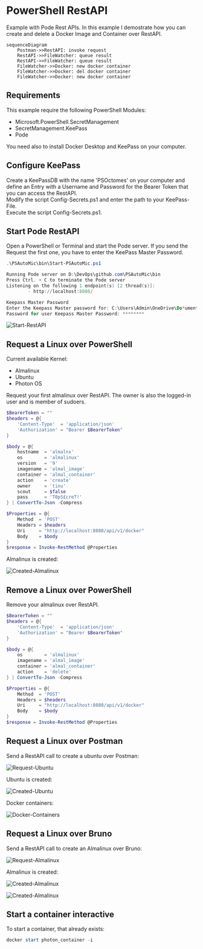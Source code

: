 # PowerShell RestAPI

Example with Pode Rest APIs. In this example I demostrate how you can create and delete a Docker Image and Container over RestAPI.

````mermaid
sequenceDiagram
    Postman->>RestAPI: invoke request
    RestAPI->>FileWatcher: queue result
    RestAPI->>FileWatcher: queue result
    FileWatcher->>Docker: new docker container
    FileWatcher->>Docker: del docker container
    FileWatcher->>Docker: new docker container
````

## Requirements

This example require the following PowerShell Modules:

- Microsoft.PowerShell.SecretManagement
- SecretManagement.KeePass
- Pode

You need also to install Docker Desktop and KeePass on your computer.

## Configure KeePass

Create a KeePassDB with the name 'PSOctomes' on your computer and define an Entry with a Username and Password for the Bearer Token that you can access the RestAPI.  
Modify the script Config-Secrets.ps1 and enter the path to your KeePass-File.  
Execute the script Config-Secrets.ps1.

## Start Pode RestAPI

Open a PowerShell or Terminal and start the Pode server. If you send the Request the first one, you have to enter the KeePass Master Password.

````powershell
.\PSAutoMic\bin\Start-PSAutoMic.ps1

Running Pode server on D:\DevOps\github.com\PSAutoMic\bin
Press Ctrl. + C to terminate the Pode server
Listening on the following 1 endpoint(s) [2 thread(s)]:
        - http://localhost:8080/

Keepass Master Password
Enter the Keepass Master password for: C:\Users\Admin\OneDrive\Do*ument*\PSOctomes.kdbx
Password for user Keepass Master Password: ********
````

![Start-RestAPI](./img/Start-RestAPI.png)

## Request a Linux over PowerShell

Current available Kernel:

- Almalinux
- Ubuntu
- Photon OS

Request your first almalinux over RestAPI. The owner is also the logged-in user and is member of sudoers.

````powershell
$BearerToken = ""
$headers = @{
    'Content-Type'  = 'application/json'
    'Authorization' = "Bearer $BearerToken"
}

$body = @{
    hostname  = 'almalnx'
    os        = 'almalinux'
    version   = '9'
    imagename = 'almal_image'
    container = 'almal_container'
    action    = 'create'
    owner     = 'tinu'
    scout     = $false
    pass      = 'T0pS£creT!'
} | ConvertTo-Json -Compress

$Properties = @{
    Method  = 'POST'
    Headers = $headers
    Uri     = "http://localhost:8080/api/v1/docker"
    Body    = $body
}
$response = Invoke-RestMethod @Properties
````

Almalinux is created:

![Created-Almalinux](./img/Created-Almalinux.png)

## Remove a Linux over PowerShell

Remove your almalinux over RestAPI.

````powershell
$BearerToken = ""
$headers = @{
    'Content-Type'  = 'application/json'
    'Authorization' = "Bearer $BearerToken"
}

$body = @{
    os        = 'almalinux'
    imagename = 'almal_image'
    container = 'almal_container'
    action    = 'delete'
} | ConvertTo-Json -Compress

$Properties = @{
    Method  = 'POST'
    Headers = $headers
    Uri     = "http://localhost:8080/api/v1/docker"
    Body    = $body
}
$response = Invoke-RestMethod @Properties
````

## Request a Linux over Postman

Send a RestAPI call to create a ubuntu over Postman:

![Request-Ubuntu](./img/Request-Ubuntu.png)

Ubuntu is created:

![Created-Ubuntu](./img/Created-Ubuntu.png)

Docker containers:

![Docker-Containers](./img/Docker-Containers.png)

## Request a Linux over Bruno

Send a RestAPI call to create an Almalinux over Bruno:

![Request-Almalinux](./img/RestAPI-Almalinux.png)

Almalinux is created:

![Created-Almalinux](./img/Created-Almalinux2.png)

![Created-Almalinux](./img/Created-Almalinux1.png)

## Start a container interactive

To start a container, that already exists:

````powershell
docker start photon_container -i
````
